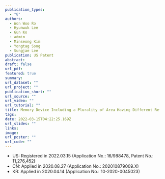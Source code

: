 ```yaml
---
publication_types:
  - "8"
authors:
  - Won Woo Ro
  - Hyunwuk Lee
  - Gun Ko
  - admin
  - Minseong Kim
  - Yongtag Song
  - Sungjae Lee
publication: US Patent
abstract: 
draft: false
url_pdf: 
featured: true
summary: 
url_dataset: ""
url_project: ""
publication_short: ""
url_source: ""
url_video: ""
url_tutorial: ""
title: Memory Device Including a Plurality of Area Having Different Refresh Periods, Memory Controller Controlling the Same and Memory System Including the Same
tags:
date: 2022-03-15T04:22:25.169Z
url_slides: ""
links:
image:
url_poster: ""
url_code: ""
---
```

- US: Registered in 2022.03.15 (Application No.: 16/988478, Patent No.: 11,276,452)
- CN: Applied in 2020.08.27 (Application No.: 202010879009.X)
- KR: Applied in 2020.04.14 (Application No.: 10-2020-0045023)
